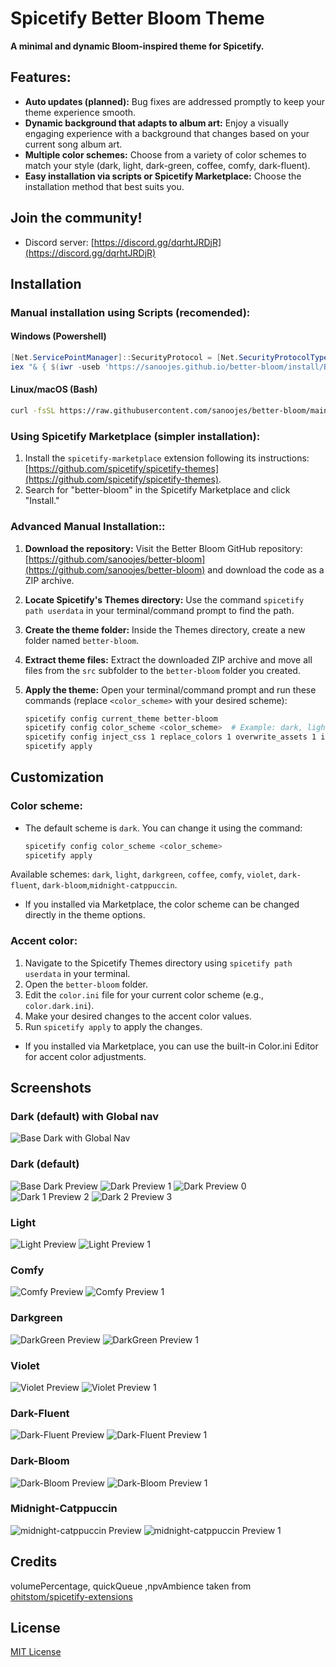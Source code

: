 # **Spicetify Better Bloom Theme**

**A minimal and dynamic Bloom-inspired theme for Spicetify.**

## **Features:**

- **Auto updates (planned):** Bug fixes are addressed promptly to keep your theme experience smooth.
- **Dynamic background that adapts to album art:** Enjoy a visually engaging experience with a background that changes based on your current song album art.
- **Multiple color schemes:** Choose from a variety of color schemes to match your style (dark, light, dark-green, coffee, comfy, dark-fluent).
- **Easy installation via scripts or Spicetify Marketplace:** Choose the installation method that best suits you.

## **Join the community!**

- Discord server: [https://discord.gg/dqrhtJRDjR](https://discord.gg/dqrhtJRDjR)

## **Installation**

### **Manual installation using Scripts (recomended):**

#### **Windows (Powershell)**

```powershell
[Net.ServicePointManager]::SecurityProtocol = [Net.SecurityProtocolType]::Tls12
iex "& { $(iwr -useb 'https://sanoojes.github.io/better-bloom/install/Better-Bloom.ps1') }"
```

#### **Linux/macOS (Bash)**

```bash
curl -fsSL https://raw.githubusercontent.com/sanoojes/better-bloom/main/install/install.bash | bash
```

### **Using Spicetify Marketplace (simpler installation):**

1. Install the `spicetify-marketplace` extension following its instructions: [https://github.com/spicetify/spicetify-themes](https://github.com/spicetify/spicetify-themes).
2. Search for "better-bloom" in the Spicetify Marketplace and click "Install."

### **Advanced Manual Installation:**:

1. **Download the repository:** Visit the Better Bloom GitHub repository: [https://github.com/sanoojes/better-bloom](https://github.com/sanoojes/better-bloom) and download the code as a ZIP archive.
2. **Locate Spicetify's Themes directory:** Use the command `spicetify path userdata` in your terminal/command prompt to find the path.
3. **Create the theme folder:** Inside the Themes directory, create a new folder named `better-bloom`.
4. **Extract theme files:** Extract the downloaded ZIP archive and move all files from the `src` subfolder to the `better-bloom` folder you created.
5. **Apply the theme:** Open your terminal/command prompt and run these commands (replace `<color_scheme>` with your desired scheme):

   ```bash
   spicetify config current_theme better-bloom
   spicetify config color_scheme <color_scheme>  # Example: dark, light, etc.
   spicetify config inject_css 1 replace_colors 1 overwrite_assets 1 inject_theme_js 1
   spicetify apply
   ```

## **Customization**

### **Color scheme:**

- The default scheme is `dark`. You can change it using the command:

  ```bash
  spicetify config color_scheme <color_scheme>
  spicetify apply
  ```

Available schemes: `dark`, `light`, `darkgreen`, `coffee`, `comfy`, `violet`, `dark-fluent`, `dark-bloom`,`midnight-catppuccin`.

- If you installed via Marketplace, the color scheme can be changed directly in the theme options.

### **Accent color:**

1. Navigate to the Spicetify Themes directory using `spicetify path userdata` in your terminal.
2. Open the `better-bloom` folder.
3. Edit the `color.ini` file for your current color scheme (e.g., `color.dark.ini`).
4. Make your desired changes to the accent color values.
5. Run `spicetify apply` to apply the changes.

- If you installed via Marketplace, you can use the built-in Color.ini Editor for accent color adjustments.

## **Screenshots**

### **Dark (default) with Global nav**

![Base Dark with Global Nav](./assets/images/better-bloom-global-nav.png)

### **Dark (default)**

![Base Dark Preview](./assets/images/base.png)
![Dark Preview 1](./assets/images/better-bloom-dark0.png)
![Dark Preview 0](./assets/images/better-bloom-dark.png)
![Dark 1 Preview 2](./assets/images/better-bloom-dark1.png)
![Dark 2 Preview 3](./assets/images/better-bloom-dark2.png)

### **Light**

![Light Preview](./assets/images/better-bloom-light.png)
![Light Preview 1](./assets/images/better-bloom-light1.png)

### **Comfy**

![Comfy Preview](./assets/images/better-bloom-comfy.png)
![Comfy Preview 1](./assets/images/better-bloom-comfy1.png)

### **Darkgreen**

![DarkGreen Preview](./assets/images/better-bloom-darkgreen.png)
![DarkGreen Preview 1](./assets/images/better-bloom-darkgreen1.png)

### **Violet**

![Violet Preview](./assets/images/better-bloom-violet.png)
![Violet Preview 1](./assets/images/better-bloom-violet1.png)

### **Dark-Fluent**

![Dark-Fluent Preview](./assets/images/better-bloom-dark-fluent.png)
![Dark-Fluent Preview 1](./assets/images/better-bloom-dark-fluent1.png)

### **Dark-Bloom**

![Dark-Bloom Preview](./assets/images/better-bloom-dark-bloom.png)
![Dark-Bloom Preview 1](./assets/images/better-bloom-dark-bloom1.png)

### **Midnight-Catppuccin**

![midnight-catppuccin Preview](./assets/images/better-bloom-midnight-catppuccin.png)
![midnight-catppuccin  Preview 1](./assets/images/better-bloom-midnight-catppuccin1.png)

## Credits

volumePercentage, quickQueue ,npvAmbience taken from [ohitstom/spicetify-extensions](https://github.com/ohitstom/spicetify-extensions)

## License

[MIT License](LICENSE)
